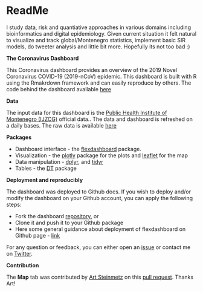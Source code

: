 ReadMe
=======================================================================

I study data, risk and quantiative approaches in various domains including bioinformatics and digital epidemiology. Given current situation it felt natural to visualize and track global/Montenegro statistics, implement basic SIR models, do tweeter analysis and little bit more. Hopefully its not too bad :)

**The Coronavirus Dashboard**

This Coronavirus dashboard provides an overview of the 2019 Novel Coronavirus COVID-19 (2019-nCoV) epidemic. This dashboard is built with R using the Rmakrdown framework and can easily reproduce by others. The code behind the dashboard available [here](https://github.com/0x3w/covid19-mne)

**Data**

The input data for this dashboard is the [Public Health Institute of Montenegro (IJZCG)](https://www.ijzcg.me/me/novosti/azurirani-podaci-o-novom-koronavirusu-2019-ncov) official data.. The data and dashboard is refreshed on a daily bases. The raw data is available [here](https://github.com/0x3W/covid19-me)


**Packages**

* Dashboard interface - the [flexdashboard](https://rmarkdown.rstudio.com/flexdashboard/) package. 
* Visualization - the [plotly](https://plot.ly/r/) package for the plots and [leaflet](https://rstudio.github.io/leaflet/) for the map
* Data manipulation - [dplyr](https://dplyr.tidyverse.org/), and [tidyr](https://tidyr.tidyverse.org/)
* Tables - the [DT](https://rstudio.github.io/DT/) package

**Deployment and reproducibly**

The dashboard was deployed to Github docs. If you wish to deploy and/or modify the dashboard on your Github account, you can apply the following steps:

* Fork the dashboard [repository](https://github.com/0x3w/covid19-mne), or
* Clone it and push it to your Github package
* Here some general guidance about deployment of flexdashboard on Github page - [link](https://github.com/pbatey/flexdashboard-example)

For any question or feedback, you can either open an [issue](https://github.com/0x3W/covid19-mne/issues) or contact me on [Twitter](https://twitter.com/praeconium).

**Contribution** 

The **Map** tab was contributed by [Art Steinmetz](@adababbage) on this [pull request](https://github.com/RamiKrispin/coronavirus_dashboard/pull/1). Thanks Art!
